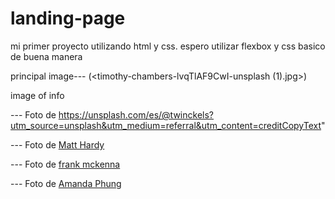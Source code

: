 # landing-page
mi primer proyecto utilizando html y css.
espero utilizar flexbox y css basico de buena manera


principal image--- (<timothy-chambers-lvqTlAF9CwI-unsplash (1).jpg>)

image of info 

--- Foto de https://unsplash.com/es/@twinckels?utm_source=unsplash&utm_medium=referral&utm_content=creditCopyText" 
  
--- Foto de <a href="https://unsplash.com/es/@matthardy?utm_source=unsplash&utm_medium=referral&utm_content=creditCopyText">Matt Hardy</a> 

--- Foto de <a href="https://unsplash.com/es/@frankiefoto?utm_source=unsplash&utm_medium=referral&utm_content=creditCopyText">frank mckenna</a> 

--- Foto de <a href="https://unsplash.com/es/@amandabereckonedwith?utm_source=unsplash&utm_medium=referral&utm_content=creditCopyText">Amanda Phung</a> 
  
  

